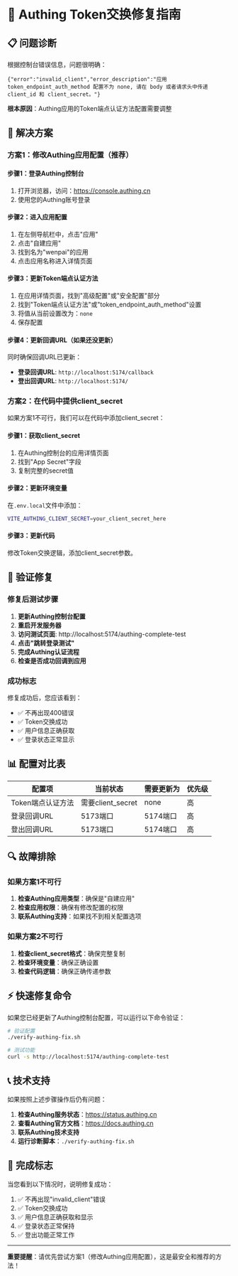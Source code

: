 # 🔐 Authing Token交换修复指南

## 📋 问题诊断

根据控制台错误信息，问题很明确：

```
{"error":"invalid_client","error_description":"应用 token_endpoint_auth_method 配置不为 none, 请在 body 或者请求头中传递 client_id 和 client_secret。"}
```

**根本原因**：Authing应用的Token端点认证方法配置需要调整

## 🔧 解决方案

### 方案1：修改Authing应用配置（推荐）

#### 步骤1：登录Authing控制台
1. 打开浏览器，访问：https://console.authing.cn
2. 使用您的Authing账号登录

#### 步骤2：进入应用配置
1. 在左侧导航栏中，点击"应用"
2. 点击"自建应用"
3. 找到名为"wenpai"的应用
4. 点击应用名称进入详情页面

#### 步骤3：更新Token端点认证方法
1. 在应用详情页面，找到"高级配置"或"安全配置"部分
2. 找到"Token端点认证方法"或"token_endpoint_auth_method"设置
3. 将值从当前设置改为：`none`
4. 保存配置

#### 步骤4：更新回调URL（如果还没更新）
同时确保回调URL已更新：
- **登录回调URL**: `http://localhost:5174/callback`
- **登出回调URL**: `http://localhost:5174/`

### 方案2：在代码中提供client_secret

如果方案1不可行，我们可以在代码中添加client_secret：

#### 步骤1：获取client_secret
1. 在Authing控制台的应用详情页面
2. 找到"App Secret"字段
3. 复制完整的secret值

#### 步骤2：更新环境变量
在`.env.local`文件中添加：
```bash
VITE_AUTHING_CLIENT_SECRET=your_client_secret_here
```

#### 步骤3：更新代码
修改Token交换逻辑，添加client_secret参数。

## 🧪 验证修复

### 修复后测试步骤
1. **更新Authing控制台配置**
2. **重启开发服务器**
3. **访问测试页面**: http://localhost:5174/authing-complete-test
4. **点击"跳转登录测试"**
5. **完成Authing认证流程**
6. **检查是否成功回调到应用**

### 成功标志
修复成功后，您应该看到：
- ✅ 不再出现400错误
- ✅ Token交换成功
- ✅ 用户信息正确获取
- ✅ 登录状态正常显示

## 📊 配置对比表

| 配置项 | 当前状态 | 需要更新为 | 优先级 |
|--------|----------|------------|--------|
| Token端点认证方法 | 需要client_secret | none | 高 |
| 登录回调URL | 5173端口 | 5174端口 | 高 |
| 登出回调URL | 5173端口 | 5174端口 | 高 |

## 🔍 故障排除

### 如果方案1不可行
1. **检查Authing应用类型**：确保是"自建应用"
2. **检查应用权限**：确保有修改配置的权限
3. **联系Authing支持**：如果找不到相关配置选项

### 如果方案2不可行
1. **检查client_secret格式**：确保完整复制
2. **检查环境变量**：确保正确设置
3. **检查代码逻辑**：确保正确传递参数

## ⚡ 快速修复命令

如果您已经更新了Authing控制台配置，可以运行以下命令验证：

```bash
# 验证配置
./verify-authing-fix.sh

# 测试功能
curl -s http://localhost:5174/authing-complete-test
```

## 📞 技术支持

如果按照上述步骤操作后仍有问题：

1. **检查Authing服务状态**：https://status.authing.cn
2. **查看Authing官方文档**：https://docs.authing.cn
3. **联系Authing技术支持**
4. **运行诊断脚本**：`./verify-authing-fix.sh`

## 🎉 完成标志

当您看到以下情况时，说明修复成功：

1. ✅ 不再出现"invalid_client"错误
2. ✅ Token交换成功
3. ✅ 用户信息正确获取和显示
4. ✅ 登录状态正常保持
5. ✅ 登出功能正常工作

---

**重要提醒**：请优先尝试方案1（修改Authing应用配置），这是最安全和推荐的方法！ 